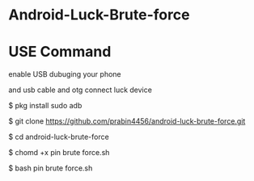# Android-Luck-Brute-force

# USE Command

enable USB dubuging your phone 

and usb cable and otg connect luck device

$ pkg install sudo adb

$ git clone https://github.com/prabin4456/android-luck-brute-force.git

$ cd android-luck-brute-force

$ chomd +x pin brute force.sh

$ bash pin brute force.sh
